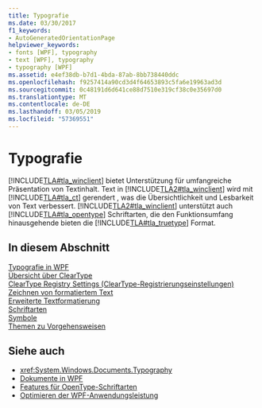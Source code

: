 ```yaml
---
title: Typografie
ms.date: 03/30/2017
f1_keywords:
- AutoGeneratedOrientationPage
helpviewer_keywords:
- fonts [WPF], typography
- text [WPF], typography
- typography [WPF]
ms.assetid: e4ef38db-b7d1-4bda-87ab-8bb738440ddc
ms.openlocfilehash: f9257414a90cd3d4f64653893c5fa6e19963ad3d
ms.sourcegitcommit: 0c48191d6d641ce88d7510e319cf38c0e35697d0
ms.translationtype: MT
ms.contentlocale: de-DE
ms.lasthandoff: 03/05/2019
ms.locfileid: "57369551"
---
```

# <a name="typography"></a>Typografie
[!INCLUDE[TLA#tla_winclient](../../../../includes/tlasharptla-winclient-md.md)] bietet Unterstützung für umfangreiche Präsentation von Textinhalt. Text in [!INCLUDE[TLA2#tla_winclient](../../../../includes/tla2sharptla-winclient-md.md)] wird mit [!INCLUDE[TLA#tla_ct](../../../../includes/tlasharptla-ct-md.md)] gerendert , was die Übersichtlichkeit und Lesbarkeit von Text verbessert. [!INCLUDE[TLA2#tla_winclient](../../../../includes/tla2sharptla-winclient-md.md)] unterstützt auch [!INCLUDE[TLA#tla_opentype](../../../../includes/tlasharptla-opentype-md.md)] Schriftarten, die den Funktionsumfang hinausgehende bieten die [!INCLUDE[TLA#tla_truetype](../../../../includes/tlasharptla-truetype-md.md)] Format.  
  
## <a name="in-this-section"></a>In diesem Abschnitt  
 [Typografie in WPF](typography-in-wpf.md)  
 [Übersicht über ClearType](cleartype-overview.md)  
 [ClearType Registry Settings (ClearType-Registrierungseinstellungen)](cleartype-registry-settings.md)  
 [Zeichnen von formatiertem Text](drawing-formatted-text.md)  
 [Erweiterte Textformatierung](advanced-text-formatting.md)  
 [Schriftarten](fonts-wpf.md)  
 [Symbole](glyphs.md)  
 [Themen zu Vorgehensweisen](typography-how-to-topics.md)  
  
## <a name="see-also"></a>Siehe auch
- <xref:System.Windows.Documents.Typography>
- [Dokumente in WPF](documents-in-wpf.md)
- [Features für OpenType-Schriftarten](opentype-font-features.md)
- [Optimieren der WPF-Anwendungsleistung](optimizing-wpf-application-performance.md)
